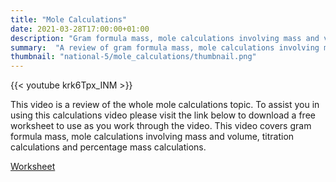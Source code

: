 ```yaml
---
title: "Mole Calculations"
date: 2021-03-28T17:00:00+01:00
description: "Gram formula mass, mole calculations involving mass and volume, titration calculations and percentage mass calculations."
summary:  "A review of gram formula mass, mole calculations involving mass and volume, titration calculations and percentage mass calculations."
thumbnail: "national-5/mole_calculations/thumbnail.png"
---
```

{{< youtube krk6Tpx_INM >}}

This video is a review of the whole mole calculations topic.  To assist you in using this calculations video please visit the link below to download a free worksheet to use as you work through the video.  This video covers gram formula mass, mole calculations involving mass and volume, titration calculations and percentage mass calculations. 

[Worksheet](mole_calculations.pdf)